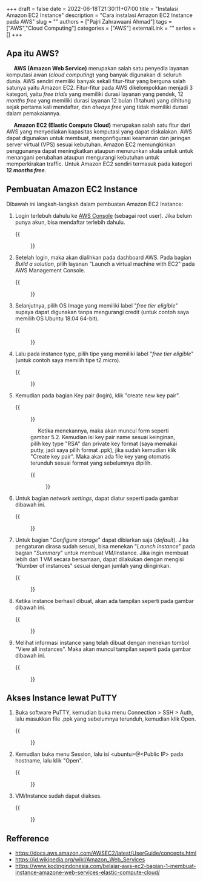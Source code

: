 +++ 
draft = false
date = 2022-06-18T21:30:11+07:00
title = "Instalasi Amazon EC2 Instance"
description = "Cara instalasi Amazon EC2 Instance pada AWS"
slug = ""
authors = ["Pajri Zahrawaani Ahmad"]
tags = ["AWS","Cloud Computing"]
categories = ["AWS"]
externalLink = ""
series = []
+++

<script type="text/javascript">
	atOptions = {
		'key' : 'fde2bfab6f69ce53948ce55e9d8aa544',
		'format' : 'iframe',
		'height' : 50,
		'width' : 320,
		'params' : {}
	};
	document.write('<scr' + 'ipt type="text/javascript" src="http' + (location.protocol === 'https:' ? 's' : '') + '://www.topdisplayformat.com/fde2bfab6f69ce53948ce55e9d8aa544/invoke.js"></scr' + 'ipt>');
</script>

## Apa itu AWS?
&nbsp;&nbsp;&nbsp;&nbsp; __AWS (Amazon Web Service)__ merupakan salah satu penyedia layanan komputasi awan (*cloud computing*) yang banyak digunakan di seluruh dunia. AWS sendiri memiliki banyak sekali fitur-fitur yang berguna salah satunya yaitu Amazon EC2. Fitur-fitur pada AWS dikelompokkan menjadi 3 kategori, yaitu *free trials* yang memiliki durasi layanan yang pendek, 12 *months free* yang memiliki durasi layanan 12 bulan (1 tahun) yang dihitung sejak pertama kali mendaftar, dan *always free* yang tidak memiliki durasi dalam pemakaiannya.

&nbsp;&nbsp;&nbsp;&nbsp; __Amazon EC2 (Elastic Compute Cloud)__ merupakan salah satu fitur dari AWS yang menyediakan kapasitas komputasi yang dapat diskalakan. AWS dapat digunakan untuk membuat, mengonfigurasi keamanan dan jaringan server virtual (VPS) sesuai kebutuhan. Amazon EC2 memungkinkan penggunanya dapat meningkatkan ataupun menurunkan skala untuk untuk menangani perubahan ataupun mengurangi kebutuhan untuk memperkirakan traffic. Untuk Amazon EC2 sendiri termasuk pada kategori __12 *months free*__.

## Pembuatan Amazon EC2 Instance
Dibawah ini langkah-langkah dalam pembuatan Amazon EC2 Instance:
1. Login terlebuh dahulu ke [AWS Console](https://aws.amazon.com/console/) (sebagai root user). Jika belum punya akun, bisa mendaftar terlebih dahulu.
	
	{{<figure src="/images/instalasi-amazon-ec2-instance/step_1.PNG" caption="Gambar 1 Login AWS Console" >}}

1. Setelah login, maka akan dialihkan pada dashboard AWS. Pada bagian *Build a solution*, pilih layanan "Launch a virtual machine with EC2" pada AWS Management Console.

	{{<figure src="/images/instalasi-amazon-ec2-instance/step_2.PNG" caption="Gambar 2 Pilihan fitur AWS" >}}

1. Selanjutnya, pilih OS Image yang memiliki label "*free tier eligible*" supaya dapat digunakan tanpa mengurangi credit (untuk contoh saya memilih OS Ubuntu 18.04 64-bit).

	{{<figure src="/images/instalasi-amazon-ec2-instance/step_3.PNG" caption="Gambar 3 Tampilan pemilihan OS" >}}

1. Lalu pada instance type, pilih tipe yang memiliki label "*free tier eligible*" (untuk contoh saya memilih tipe t2.micro).

	{{<figure src="/images/instalasi-amazon-ec2-instance/step_4.PNG" caption="Gambar 4 Tampilan pemilihan OS Type">}}


1. Kemudian pada bagian Key pair (login), klik "create new key pair".
	
	{{<figure src="/images/instalasi-amazon-ec2-instance/step_5.1.PNG" caption="Gambar 5.1 Tampilan pengaturan key pair">}}

	&nbsp;&nbsp;&nbsp;&nbsp; Ketika menekannya, maka akan muncul form seperti gambar 5.2. Kemudian isi key pair name sesuai keinginan, pilih key type "RSA" dan private key format (saya memakai putty, jadi saya pilih format .ppk), jika sudah kemudian klik "Create key pair". Maka akan ada file key yang otomatis terunduh sesuai format yang sebelumnya dipilih.

	{{<figure src="/images/instalasi-amazon-ec2-instance/step_5.2.PNG" caption="Gambar 5.2 Tampilan lanjutan pengaturan key pair">}}

1. Untuk bagian *network settings*, dapat diatur seperti pada gambar dibawah ini.

	{{<figure src="/images/instalasi-amazon-ec2-instance/step_6.PNG" caption="Gambar 6 Tampilan pengaturan network">}}

1. Untuk bagian "*Configure storage*" dapat dibiarkan saja (*default*). Jika pengaturan dirasa sudah sesuai, bisa menekan "*Launch instance*" pada bagian "*Summary*" untuk membuat VM/Instance. Jika ingin membuat lebih dari 1 VM secara bersamaan, dapat dilakukan dengan mengisi "Number of instances" sesuai dengan jumlah yang diinginkan.

	{{<figure src="/images/instalasi-amazon-ec2-instance/step_7.PNG" caption="Gambar 7 Tampilan AWS Management Console">}}

1. Ketika instance berhasil dibuat, akan ada tampilan seperti pada gambar dibawah ini.

	{{<figure src="/images/instalasi-amazon-ec2-instance/step_8.PNG" caption="Gambar 8 Tampilan ketika Instance berhasil dibuat">}}

1.  Melihat informasi instance yang telah dibuat dengan menekan tombol "View all instances". Maka akan muncul tampilan seperti pada gambar dibawah ini.

	{{<figure src="/images/instalasi-amazon-ec2-instance/step_9.PNG" caption="Gambar 9 Tampilan Dashboard Instances">}}

## Akses Instance lewat PuTTY
1. Buka software PuTTY, kemudian buka menu Connection > SSH > Auth, lalu masukkan file .ppk yang sebelumnya terunduh, kemudian klik Open.

	{{<figure src="/images/instalasi-amazon-ec2-instance/step_10.PNG" caption="Gambar 10 Membuka private key pada PuTTY">}}

1. Kemudian buka menu Session, lalu isi \<ubuntu\>@\<Public IP\> pada hostname, lalu klik "Open".

	{{<figure src="/images/instalasi-amazon-ec2-instance/step_11.PNG" caption="Gambar 11 Tampilan PuTTY">}}

1. VM/Instance sudah dapat diakses.

	{{<figure src="/images/instalasi-amazon-ec2-instance/step_12.PNG" caption="Gambar 12 Tampilan Terminal shell Instance">}}

## Refference
* https://docs.aws.amazon.com/AWSEC2/latest/UserGuide/concepts.html
* https://id.wikipedia.org/wiki/Amazon_Web_Services
* https://www.kodingindonesia.com/belajar-aws-ec2-bagian-1-membuat-instance-amazone-web-services-elastic-compute-cloud/

<script type="text/javascript">
	atOptions = {
		'key' : 'fde2bfab6f69ce53948ce55e9d8aa544',
		'format' : 'iframe',
		'height' : 50,
		'width' : 500,
		'params' : {}
	};
	document.write('<scr' + 'ipt type="text/javascript" src="http' + (location.protocol === 'https:' ? 's' : '') + '://www.topdisplayformat.com/fde2bfab6f69ce53948ce55e9d8aa544/invoke.js"></scr' + 'ipt>');
</script>